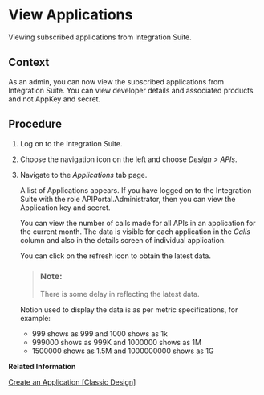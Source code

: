 <!-- loiofeac3687b4d842cb903bdbd9e13ace54 -->

# View Applications

Viewing subscribed applications from Integration Suite.



## Context

As an admin, you can now view the subscribed applications from Integration Suite. You can view developer details and associated products and not AppKey and secret.



## Procedure

1.  Log on to the Integration Suite.

2.  Choose the navigation icon on the left and choose *Design* \> *APIs*.

3.  Navigate to the *Applications* tab page.

    A list of Applications appears. If you have logged on to the Integration Suite with the role APIPortal.Administrator, then you can view the Application key and secret.

    You can view the number of calls made for all APIs in an application for the current month. The data is visible for each application in the *Calls* column and also in the details screen of individual application.

    You can click on the refresh icon to obtain the latest data.

    > ### Note:  
    > There is some delay in reflecting the latest data.

    Notion used to display the data is as per metric specifications, for example:

    -   999 shows as 999 and 1000 shows as 1k
    -   999000 shows as 999K and 1000000 shows as 1M
    -   1500000 shows as 1.5M and 1000000000 shows as 1G


**Related Information**  


[Create an Application \[Classic Design\]](create-an-application-classic-design-7b4e71b.md "Create an Application to consume the required APIs.")

